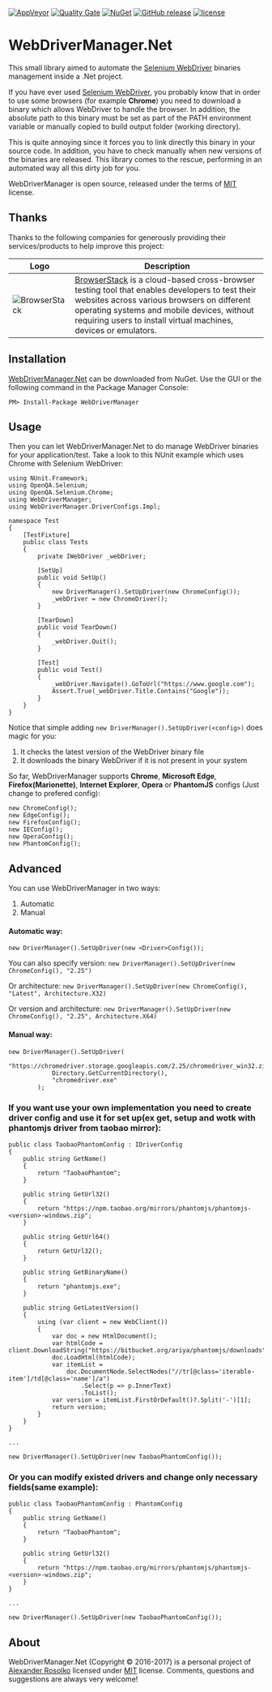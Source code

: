 [![AppVeyor](https://img.shields.io/appveyor/ci/rosolko/webdrivermanager-net.svg?maxAge=3600)](https://ci.appveyor.com/project/rosolko/webdrivermanager-net)
[![Quality Gate](https://sonarqube.com/api/badges/gate?key=rosolko:webdrivermanager)](https://sonarqube.com/dashboard/index/rosolko%3Awebdrivermanager)
[![NuGet](https://img.shields.io/nuget/v/WebDriverManager.svg?maxAge=3600)](https://www.nuget.org/packages/WebDriverManager)
[![GitHub release](https://img.shields.io/github/release/rosolko/WebDriverManager.Net.svg?maxAge=3600)](https://github.com/rosolko/WebDriverManager.Net/releases/latest)
[![license](https://img.shields.io/github/license/rosolko/WebDriverManager.Net.svg?maxAge=3600)](https://github.com/rosolko/WebDriverManager.Net/blob/master/LICENSE)

# WebDriverManager.Net
This small library aimed to automate the [Selenium WebDriver] binaries management inside a .Net project.

If you have ever used [Selenium WebDriver], you probably know that in order to use some browsers (for example **Chrome**) you need to download a binary which allows WebDriver to handle the browser. 
In addition, the absolute path to this binary must be set as part of the PATH environment variable or manually copied to build output folder (working directory).

This is quite annoying since it forces you to link directly this binary in your source code. In addition, you have to check manually when new versions of the binaries are released. This library comes to the rescue, performing in an automated way all this dirty job for you.

WebDriverManager is open source, released under the terms of [MIT] license.


## Thanks
Thanks to the following companies for generously providing their services/products to help improve this project:

| Logo | Description |
| -------------- | ----------- |
| ![BrowserStack](https://cdn.rawgit.com/rosolko/5df6447289fb4f40f14311d0275e7869/raw/01758b5090bf6a95710d703891692567234bfc25/browserstack.svg) | [BrowserStack](https://www.browserstack.com) is a cloud-based cross-browser testing tool that enables developers to test their websites across various browsers on different operating systems and mobile devices, without requiring users to install virtual machines, devices or emulators. |

## Installation

[WebDriverManager.Net] can be downloaded from NuGet.
Use the GUI or the following command in the Package Manager Console:

    PM> Install-Package WebDriverManager

## Usage

Then you can let WebDriverManager.Net to do manage WebDriver binaries for your application/test. Take a look to this NUnit example which uses Chrome with Selenium WebDriver:

    using NUnit.Framework;
	using OpenQA.Selenium;
	using OpenQA.Selenium.Chrome;
	using WebDriverManager;
	using WebDriverManager.DriverConfigs.Impl;

	namespace Test
	{
	    [TestFixture]
	    public class Tests
	    {
	        private IWebDriver _webDriver;

	        [SetUp]
	        public void SetUp()
	        {
	            new DriverManager().SetUpDriver(new ChromeConfig());
	            _webDriver = new ChromeDriver();
	        }

	        [TearDown]
	        public void TearDown()
	        {
	            _webDriver.Quit();
	        }

	        [Test]
	        public void Test()
	        {
	            _webDriver.Navigate().GoToUrl("https://www.google.com");
	            Assert.True(_webDriver.Title.Contains("Google"));
	        }
	    }
	}

Notice that simple adding ``new DriverManager().SetUpDriver(<config>)`` does magic for you:

1. It checks the latest version of the WebDriver binary file
2. It downloads the binary WebDriver if it is not present in your system

So far, WebDriverManager supports **Chrome**, **Microsoft Edge**, **Firefox(Marionette)**, **Internet Explorer**, **Opera** or **PhantomJS** configs (Just change <config> to prefered config):

    new ChromeConfig();
    new EdgeConfig();
    new FirefoxConfig();
    new IEConfig();
    new OperaConfig();
    new PhantomConfig();

## Advanced

You can use WebDriverManager in two ways:
1. Automatic
2. Manual

#### Automatic way: 
	new DriverManager().SetUpDriver(new <Driver>Config());

You can also specify version:
	``new DriverManager().SetUpDriver(new ChromeConfig(), "2.25")``

Or architecture:
	``new DriverManager().SetUpDriver(new ChromeConfig(), "Latest", Architecture.X32)``

Or version and architecture:
	``new DriverManager().SetUpDriver(new ChromeConfig(), "2.25", Architecture.X64)``

#### Manual way:
	new DriverManager().SetUpDriver(
                "https://chromedriver.storage.googleapis.com/2.25/chromedriver_win32.zip", 
                Directory.GetCurrentDirectory(),
                "chromedriver.exe"
            );

### If you want use your own implementation you need to create driver config and use it for set up(ex get, setup and wotk with phantomjs driver from taobao mirror):
	public class TaobaoPhantomConfig : IDriverConfig
    {
        public string GetName()
        {
            return "TaobaoPhantom";
        }

        public string GetUrl32()
        {
            return "https://npm.taobao.org/mirrors/phantomjs/phantomjs-<version>-windows.zip";
        }

        public string GetUrl64()
        {
            return GetUrl32();
        }

        public string GetBinaryName()
        {
            return "phantomjs.exe";
        }

        public string GetLatestVersion()
        {
            using (var client = new WebClient())
            {
                var doc = new HtmlDocument();
                var htmlCode = client.DownloadString("https://bitbucket.org/ariya/phantomjs/downloads");
                doc.LoadHtml(htmlCode);
                var itemList =
                    doc.DocumentNode.SelectNodes("//tr[@class='iterable-item']/td[@class='name']/a")
                        .Select(p => p.InnerText)
                        .ToList();
                var version = itemList.FirstOrDefault()?.Split('-')[1];
                return version;
            }
        }
    }

    ...

    new DriverManager().SetUpDriver(new TaobaoPhantomConfig());

### Or you can modify existed drivers and change only necessary fields(same example):
	public class TaobaoPhantomConfig : PhantomConfig
    {
        public string GetName()
        {
            return "TaobaoPhantom";
        }

        public string GetUrl32()
        {
            return "https://npm.taobao.org/mirrors/phantomjs/phantomjs-<version>-windows.zip";
        }
    }

    ...

    new DriverManager().SetUpDriver(new TaobaoPhantomConfig());

## About

WebDriverManager.Net (Copyright &copy; 2016-2017) is a personal project of [Alexander Rosolko] licensed under [MIT] license. 
Comments, questions and suggestions are always very welcome!

[Alexander Rosolko]: https://github.com/rosolko
[WebDriverManager.Net]: https://www.nuget.org/packages/WebDriverManager
[Selenium Webdriver]: http://docs.seleniumhq.org/projects/webdriver
[MIT]: https://github.com/rosolko/WebDriverManager.Net/blob/master/LICENSE
